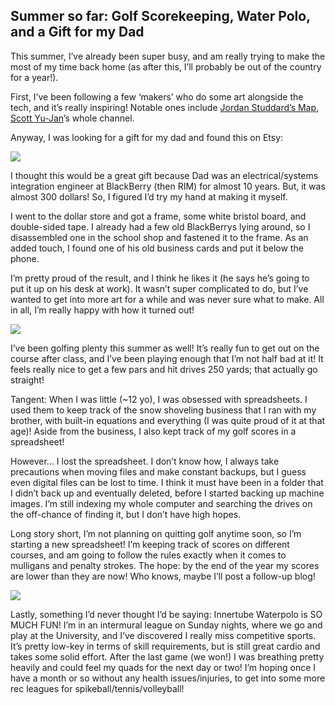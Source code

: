 
## Summer so far: Golf Scorekeeping, Water Polo, and a Gift for my Dad

This summer, I’ve already been super busy, and am really trying to make the most of my time back home (as after this, I’ll probably be out of the country for a year!).

First, I’ve been following a few ‘makers’ who do some art alongside the tech, and it’s really inspiring! Notable ones include [Jordan Studdard’s Map](https://www.youtube.com/watch?v=cKEkBgPU-1M), [Scott Yu-Jan](https://www.youtube.com/@ScottYuJan/videos)’s whole channel.

Anyway, I was looking for a gift for my dad and found this on Etsy:

![](https://cdn-images-1.medium.com/max/2000/0*NHQgXfC85GEox6av.jpg)

I thought this would be a great gift because Dad was an electrical/systems integration engineer at BlackBerry (then RIM) for almost 10 years. But, it was almost 300 dollars! So, I figured I’d try my hand at making it myself.

I went to the dollar store and got a frame, some white bristol board, and double-sided tape. I already had a few old BlackBerrys lying around, so I disassembled one in the school shop and fastened it to the frame. As an added touch, I found one of his old business cards and put it below the phone.

I’m pretty proud of the result, and I think he likes it (he says he’s going to put it up on his desk at work). It wasn’t super complicated to do, but I’ve wanted to get into more art for a while and was never sure what to make. All in all, I’m really happy with how it turned out!

![](https://cdn-images-1.medium.com/max/2092/1*tSXEM2DTjJeSB4CBCFgIFw.png)

I’ve been golfing plenty this summer as well! It’s really fun to get out on the course after class, and I’ve been playing enough that I’m not half bad at it! It feels really nice to get a few pars and hit drives 250 yards; that actually go straight!

Tangent: When I was little (~12 yo), I was obsessed with spreadsheets. I used them to keep track of the snow shoveling business that I ran with my brother, with built-in equations and everything (I was quite proud of it at that age)! Aside from the business, I also kept track of my golf scores in a spreadsheet!

However… I lost the spreadsheet. I don’t know how, I always take precautions when moving files and make constant backups, but I guess even digital files can be lost to time. I think it must have been in a folder that I didn’t back up and eventually deleted, before I started backing up machine images. I’m still indexing my whole computer and searching the drives on the off-chance of finding it, but I don’t have high hopes.

Long story short, I’m not planning on quitting golf anytime soon, so I’m starting a new spreadsheet! I’m keeping track of scores on different courses, and am going to follow the rules exactly when it comes to mulligans and penalty strokes. The hope: by the end of the year my scores are lower than they are now! Who knows, maybe I’ll post a follow-up blog!

![](https://cdn-images-1.medium.com/max/2880/1*Pc6WMD-Tl89WCvqXYcvDig.png)

Lastly, something I’d never thought I’d be saying: Innertube Waterpolo is SO MUCH FUN! I’m in an intermural league on Sunday nights, where we go and play at the University, and I’ve discovered I really miss competitive sports. It’s pretty low-key in terms of skill requirements, but is still great cardio and takes some solid effort. After the last game (we won!) I was breathing pretty heavily and could feel my quads for the next day or two! I’m hoping once I have a month or so without any health issues/injuries, to get into some more rec leagues for spikeball/tennis/volleyball!
